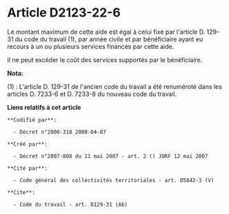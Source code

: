 # Article D2123-22-6

Le montant maximum de cette aide est égal à celui fixé par l'article D. 129-31 du code du travail (1), par année civile et
par bénéficiaire ayant eu recours à un ou plusieurs services financés par cette aide. 

Il ne peut excéder le coût des services supportés par le bénéficiaire.

**Nota:**

(1) : L'article D. 129-31 de l'ancien code du travail a été renuméroté dans les articles D. 7233-6 et D. 7233-8 du nouveau
code du travail.

**Liens relatifs à cet article**

	**Codifié par**:

	  - Décret n°2000-318 2000-04-07

	**Créé par**:

	  - Décret n°2007-808 du 11 mai 2007 - art. 2 () JORF 12 mai 2007

	**Cité par**:

	  - Code général des collectivités territoriales - art. D5842-3 (V)

	**Cite**:

	  - Code du travail - art. D129-31 (Ab)
